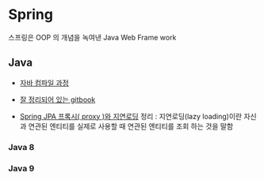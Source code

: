 # Spring  

스프링은 OOP 의 개념을 녹여낸 Java Web Frame work

## Java

* [자바 컴파일 과정](https://github.com/HomoEfficio/dev-tips/blob/master/Back%20to%20the%20Essence%20-%20Java%20%EC%BB%B4%ED%8C%8C%EC%9D%BC%EC%97%90%EC%84%9C%20%EC%8B%A4%ED%96%89%EA%B9%8C%EC%A7%80.md)

* [잘 정리되어 있는 gitbook](https://rebeccacho.gitbooks.io/spring-study-group/content/chapter16.html)

* [Spring JPA 프록시( proxy )와 지연로딩](http://victorydntmd.tistory.com/m/210?category=698080)
 정리 :
  지연로딩(lazy loading)이란 자신과 연관된 엔티티를 실제로 사용할 때 연관된 엔티티를 조회 하는 것을 말함
  
### Java 8

### Java 9
